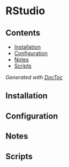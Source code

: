 # RStudio

## Contents

<!-- START doctoc generated TOC please keep comment here to allow auto update -->
<!-- DON'T EDIT THIS SECTION, INSTEAD RE-RUN doctoc TO UPDATE -->


- [Installation](#installation)
- [Configuration](#configuration)
- [Notes](#notes)
- [Scripts](#scripts)

<!-- END doctoc generated TOC please keep comment here to allow auto update -->
*Generated with [DocToc](https://github.com/thlorenz/doctoc)*

## Installation

## Configuration

## Notes

## Scripts

